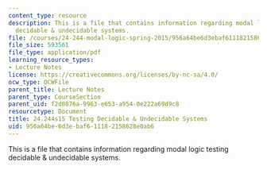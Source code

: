```yaml
---
content_type: resource
description: This is a file that contains information regarding modal logic testing
  decidable & undecidable systems.
file: /courses/24-244-modal-logic-spring-2015/956a64be6d3ebaf611182158628e0ab6_MIT24_244S15_Testing.pdf
file_size: 593561
file_type: application/pdf
learning_resource_types:
- Lecture Notes
license: https://creativecommons.org/licenses/by-nc-sa/4.0/
ocw_type: OCWFile
parent_title: Lecture Notes
parent_type: CourseSection
parent_uid: f2d0876a-9963-e653-a954-0e222a69d9c8
resourcetype: Document
title: 24.244s15 Testing Decidable & Undecidable Systems
uid: 956a64be-6d3e-baf6-1118-2158628e0ab6
---
```

This is a file that contains information regarding modal logic testing decidable & undecidable systems.